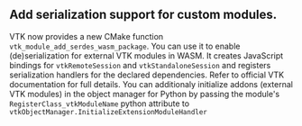 ## Add serialization support for custom modules.

VTK now provides a new CMake function `vtk_module_add_serdes_wasm_package`. You can use it to enable (de)serialization for external VTK modules in WASM. It creates JavaScript bindings for `vtkRemoteSession` and `vtkStandaloneSession` and registers serialization handlers for the declared dependencies. Refer to official VTK documentation for full details. You can additionaly initialize addons (external VTK modules) in the object manager for Python by passing the module's `RegisterClass_vtkModuleName` python attribute to `vtkObjectManager.InitializeExtensionModuleHandler`
